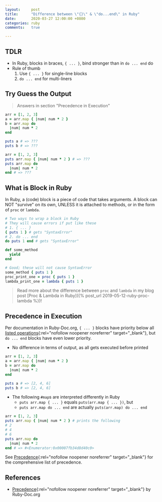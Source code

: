 ```yaml
---
layout:     post
title:      "Difference between \"{}\" & \"do...end\" in Ruby"
date:       2020-03-27 12:00:00 +0800
categories: ruby
comments:   true

---
```


## TDLR
- In Ruby, blocks in braces, `{ ... }`, bind stronger than in `do ... end` do
- Rule of thumb
  1. Use `{ ... }` for single-line blocks
  2. `do ... end` for multi-liners

## Try Guess the Output
> Answers in section "Precedence in Execution"

```ruby
arr = [1, 2, 3]
a = arr.map { |num| num * 2 }
b = arr.map do
  |num| num * 2
end

puts a # => ???
puts b # => ???
```

```ruby
arr = [1, 2, 3]
puts arr.map { |num| num * 2 } # => ???
puts arr.map do
  |num| num * 2
end # => ???
```

## What is Block in Ruby
In Ruby, a (code) block is a piece of code that takes arguments. A block can NOT "survive" on its own, UNLESS it is attached to methods, or in the form of `proc` or `lambda`.

```ruby
# Two ways to wrap a block in Ruby
# They will cause errors if put like these
# 1. { ... }
{ puts 1 } # gets "SyntaxError"
# 2. do ... end
do puts 1 end # gets "SyntaxError"
```

```ruby
def some_method
  yield
end

# Good; these will not cause SyntaxError
some_method { puts 1 }
proc_print_one = proc { puts 1 }
lambda_print_one = lambda { puts 1 }
```

> Read more about the difference between `proc` and `lambda` in my blog post [Proc & Lambda in Ruby]({% post_url 2019-05-12-ruby-proc-lambda %})!

## Precedence in Execution
Per documentation in Ruby-Doc.org, `{ ... }` blocks have priority below all [listed operations](https://ruby-doc.org/core-2.7.0/doc/syntax/precedence_rdoc.html){:rel="nofollow noopener noreferrer" target="_blank"}, but `do ... end` blocks have even lower priority.

- No difference in terms of output, as all gets executed before printed

```ruby
arr = [1, 2, 3]
a = arr.map { |num| num * 2 }
b = arr.map do
  |num| num * 2
end

puts a # => [2, 4, 6]
puts b # => [2, 4, 6]
```

- The following `#map`s are interpreted differently in Ruby
  - `puts arr.map { ... }` equals `puts(arr.map { ... })`, but
  - `puts arr.map do ... end` are actually `puts(arr.map) do ... end`

```ruby
arr = [1, 2, 3]
puts arr.map { |num| num * 2 } # prints the following
# 2
# 4
# 6
puts arr.map do
  |num| num * 2
end # => #<Enumerator:0x00007fb34d8d40c0>
```

See [Precedence](https://ruby-doc.org/core-2.7.0/doc/syntax/precedence_rdoc.html){:rel="nofollow noopener noreferrer" target="_blank"} for the comprehensive list of precedence.

## References
- [Precedence](https://ruby-doc.org/core-2.7.0/doc/syntax/precedence_rdoc.html){:rel="nofollow noopener noreferrer" target="_blank"} by Ruby-Doc.org
